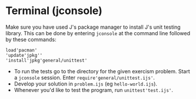 
# Terminal (jconsole)

Make sure you have used J's package manager to install J's unit
testing library. This can be done by entering `jconsole` at the
command line followed by these commands:

    load'pacman'
    'update'jpkg''
    'install'jpkg'general/unittest'

-   To run the tests go to the directory for the given exercism
    problem. Start a `jconsole` session. Enter
    `require'general/unittest.ijs'`.
-   Develop your solution in `problem.ijs` (eg `hello-world.ijs`).
-   Whenever you'd like to test the program, run `unittest'test.ijs'`.

